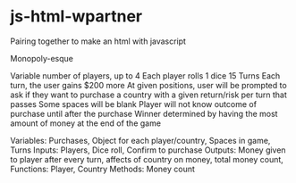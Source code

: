 js-html-wpartner
================

Pairing together to make an html with javascript

Monopoly-esque

Variable number of players, up to 4
Each player rolls 1 dice
15 Turns
Each turn, the user gains $200 more
At given positions, user will be prompted to ask if they want to purchase a country with a given return/risk per turn that passes
Some spaces will be blank
Player will not know outcome of purchase until after the purchase
Winner determined by having the most amount of money at the end of the game

Variables: Purchases, Object for each player/country, Spaces in game, Turns
Inputs: Players, Dice roll, Confirm to purchase
Outputs: Money given to player after every turn, affects of country on money, total money count,
Functions: Player, Country
Methods: Money count
